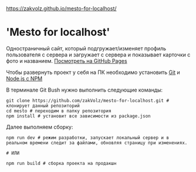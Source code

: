https://zakvolz.github.io/mesto-for-localhost/
# 'Mesto for localhost'
Одностраничный сайт, который подгружает/изменяет профиль пользователя с сервера и загружает с сервера и показывает карточки с фото и названием.
[Посмотреть на GitHub Pages](https://zakvolz.github.io/mesto-for-localhost/)

Чтобы развернуть проект у себя на ПК необходимо установить [Git](https://git-scm.com/) и [Node.js с NPM](https://nodejs.org/en/)

В терминале Git Bush нужно выполнить следующие команды:
```
git clone https://github.com/zakVolz/mesto-for-localhost.git # клонирует данный репозиторий
cd mesto # переходим в папку репозитория
npm install # установит все зависимости из package.json
```

Далее выполняем сборку:
```
npm run dev # режим разработки, запускает локальный сервер и в реальном времени следит за файлами, обновляя страницу при изменениях.

# ИЛИ

npm run build # сборка проекта на продакшн
